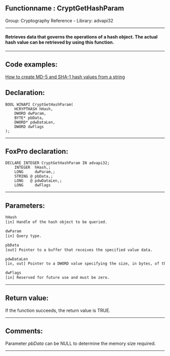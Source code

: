 <link rel="stylesheet" type="text/css" href="../../css/win32api.css">  
<link rel="stylesheet" href="https://cdnjs.cloudflare.com/ajax/libs/font-awesome/4.7.0/css/font-awesome.min.css">

## Functionname : CryptGetHashParam
Group: Cryptography Reference - Library: advapi32    
***  


#### Retrieves data that governs the operations of a hash object. The actual hash value can be retrieved by using this function.

***  


## Code examples:
[How to create MD-5 and SHA-1 hash values from a string](../../samples/sample_483.md)  

## Declaration:
```foxpro  
BOOL WINAPI CryptGetHashParam(
	HCRYPTHASH hHash,
	DWORD dwParam,
	BYTE* pbData,
	DWORD* pdwDataLen,
	DWORD dwFlags
);  
```  
***  


## FoxPro declaration:
```foxpro  
DECLARE INTEGER CryptGetHashParam IN advapi32;
	INTEGER  hHash,;
	LONG     dwParam,;
	STRING @ pbData,;
	LONG   @ pdwDataLen,;
	LONG     dwFlags  
```  
***  


## Parameters:
```txt  
hHash
[in] Handle of the hash object to be queried.

dwParam
[in] Query type.

pbData
[out] Pointer to a buffer that receives the specified value data.

pdwDataLen
[in, out] Pointer to a DWORD value specifying the size, in bytes, of the pbData buffer.

dwFlags
[in] Reserved for future use and must be zero.  
```  
***  


## Return value:
If the function succeeds, the return value is TRUE.  
***  


## Comments:
Parameter <Em>pbData</Em> can be NULL to determine the memory size required.  
  
***  

